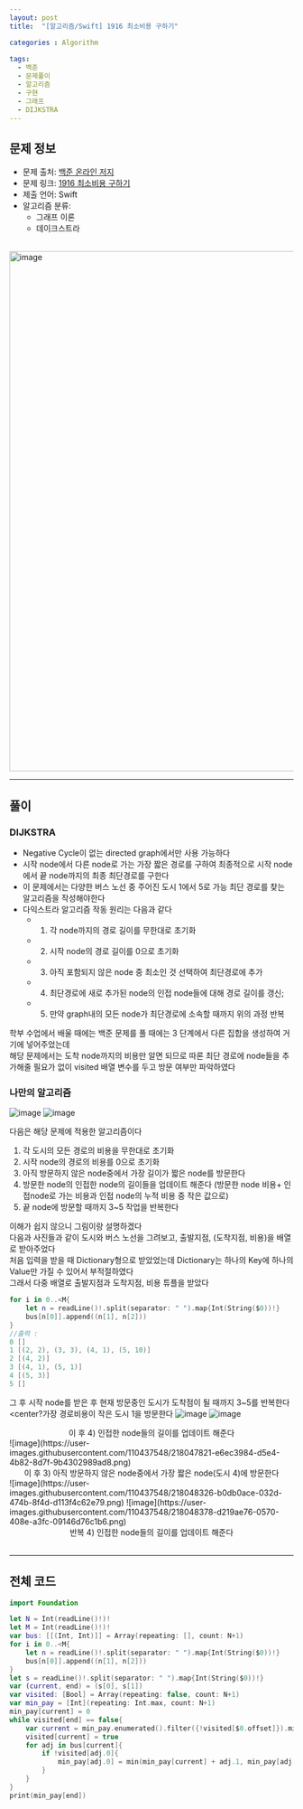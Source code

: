 ```yaml
---
layout: post
title:  "[알고리즘/Swift] 1916 최소비용 구하기"

categories : Algorithm
  
tags:
  - 백준
  - 문제풀이
  - 알고리즘
  - 구현
  - 그래프
  - DIJKSTRA
---
```


## 문제 정보
 - 문제 출처: [백준 온라인 저지](http://boj.kr/)
 - 문제 링크: [1916 최소비용 구하기](https://www.acmicpc.net/problem/1916)
 - 제출 언어: Swift
 - 알고리즘 분류: 
    - 그래프 이론
    - 데이크스트라

 <br>

<img width="921" alt="image" src="https://user-images.githubusercontent.com/110437548/217720386-56e2c584-b5cb-479f-8933-663fd6f24095.png">    


* * *   
## 풀이
### DIJKSTRA
- Negative Cycle이 없는 directed graph에서만 사용 가능하다
- 시작 node에서 다른 node로 가는 가장 짧은 경로를 구하여 최종적으로 시작 node에서 끝 node까지의 최종 최단경로를 구한다
- 이 문제에서는 다양한 버스 노선 중 주어진 도시 1에서 5로 가능 최단 경로를 찾는 알고리즘을 작성해야한다 
- 다익스트라 알고리즘 작동 원리는 다음과 같다
  - 1. 각 node까지의 경로 길이를 무한대로 초기화
  - 2. 시작 node의 경로 길이를 0으로 초기화
  - 3. 아직 포함되지 않은 node 중 최소인 것 선택하여 최단경로에 추가
  - 4. 최단경로에 새로 추가된 node의 인접 node들에 대해 경로 길이를 갱신;
  - 5. 만약 graph내의 모든 node가 최단경로에 소속할 때까지 위의 과정 반복    


학부 수업에서 배울 때에는 백준 문제를 풀 때에는 3 단계에서 다른 집합을 생성하여 거기에 넣어주었는데   
해당 문제에서는 도착 node까지의 비용만 알면 되므로 따론 최단 경로에 node들을 추가해줄 필요가 없이 visited 배열 변수를 두고 방문 여부만 파악하였다

### 나만의 알고리즘

![image](https://user-images.githubusercontent.com/110437548/218036606-db6bd577-4185-4342-819c-a4f1c9248154.png)
![image](https://user-images.githubusercontent.com/110437548/218040809-ed8c68de-48f8-47b3-85d0-bf99625e15fa.png)    

다음은 해당 문제에 적용한 알고리즘이다 
  1) 각 도시의 모든 경로의 비용을 무한대로 초기화
  2) 시작 node의 경로의 비용를 0으로 초기화
  3) 아직 방문하지 않은 node중에서 가장 길이가 짧은 node를 방문한다
  4) 방문한 node의 인접한 node의 길이들을 업데이트 해준다 (방문한 node 비용+ 인접node로 가는 비용과 인접 node의 누적 비용 중 작은 값으로)
  5) 끝 node에 방문할 때까지 3~5 작업을 반복한다 
 
 이해가 쉽지 않으니 그림이랑 설명하겠다   
 다음과 사진들과 같이 도시와 버스 노선을 그려보고, 출발지점, (도착지점, 비용)을 배열로 받아주었다   
처음 입력을 받을 때 Dictionary형으로 받았었는데 Dictionary는 하나의 Key에 하나의 Value만 가질 수 있어서 부적절하였다   
그래서 다중 배열로 출발지점과 도착지점, 비용 튜플을 받았다    
```swift
for i in 0..<M{
    let n = readLine()!.split(separator: " ").map{Int(String($0))!}
    bus[n[0]].append((n[1], n[2]))
}
//출력 :
0 []
1 [(2, 2), (3, 3), (4, 1), (5, 10)]
2 [(4, 2)]
3 [(4, 1), (5, 1)]
4 [(5, 3)]
5 []
```
그 후 시작 node를 받은 후 현재 방문중인 도시가 도착점이 될 때까지 3~5를 반복한다
<center?가장 경로비용이 작은 도시 1을 방문한다</center>
![image](https://user-images.githubusercontent.com/110437548/218047522-8f6b27d5-9af3-4a1d-b1dc-175edc30ec0e.png)
![image](https://user-images.githubusercontent.com/110437548/218047388-073791df-9f57-4a3c-b67e-f9ac46e1a727.png)
<center>이 후 4) 인접한 node들의 길이를 업데이트 해준다</center>   
![image](https://user-images.githubusercontent.com/110437548/218047821-e6ec3984-d5e4-4b82-8d7f-9b4302989ad8.png)
<center>이 후 3) 아직 방문하지 않은 node중에서 가장 짧은 node(도시 4)에 방문한다</center>   
![image](https://user-images.githubusercontent.com/110437548/218048326-b0db0ace-032d-474b-8f4d-d113f4c62e79.png)
![image](https://user-images.githubusercontent.com/110437548/218048378-d219ae76-0570-408e-a3fc-09146d76c1b6.png)
<center> 반복 4) 인접한 node들의 길이를 업데이트 해준다</center>   
<br>


* * *    
     
## 전체 코드
```swift
import Foundation

let N = Int(readLine()!)!
let M = Int(readLine()!)!
var bus: [[(Int, Int)]] = Array(repeating: [], count: N+1)
for i in 0..<M{
    let n = readLine()!.split(separator: " ").map{Int(String($0))!}
    bus[n[0]].append((n[1], n[2]))
}
let s = readLine()!.split(separator: " ").map{Int(String($0))!}
var (current, end) = (s[0], s[1])
var visited: [Bool] = Array(repeating: false, count: N+1)
var min_pay = [Int](repeating: Int.max, count: N+1)
min_pay[current] = 0
while visited[end] == false{
    var current = min_pay.enumerated().filter({!visited[$0.offset]}).min(by: {$0.element < $1.element})!.offset
    visited[current] = true
    for adj in bus[current]{
        if !visited[adj.0]{
            min_pay[adj.0] = min(min_pay[current] + adj.1, min_pay[adj.0])
        }
    }
}
print(min_pay[end])
```
